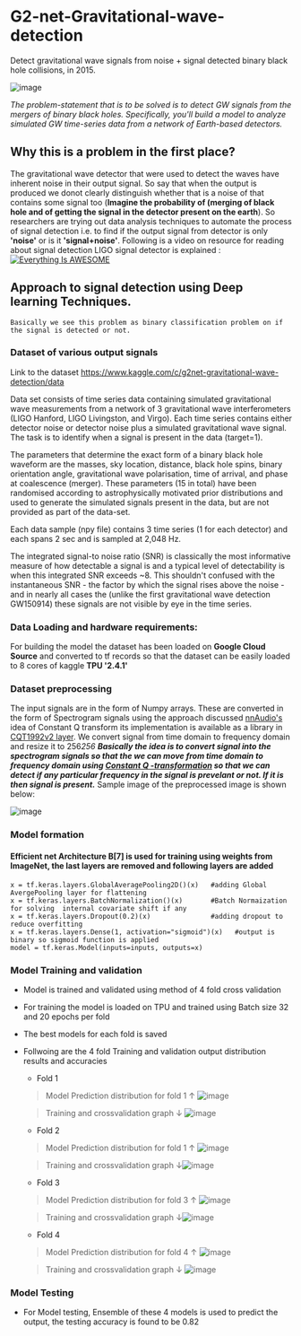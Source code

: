 # G2-net-Gravitational-wave-detection
Detect gravitational wave signals from noise + signal detected binary black hole collisions, in 2015.

![image](https://user-images.githubusercontent.com/45662797/132451995-bd1b05ae-53ef-4a8a-8555-c71d189897d2.png)

*The problem-statement that is to be solved is to detect GW signals from the mergers of binary black holes. Specifically, you'll build a model to analyze simulated GW time-series data from a network of Earth-based detectors.*

## Why this is a problem in the first place?
The gravitational wave detector that were used to detect the waves have inherent noise in their output signal. So say that when the output is produced we donot clearly distinguish whether that is a noise of that contains some signal too (**Imagine the probability of (merging of black hole and of getting the signal in the detector present on the earth**).
So researchers are trying out data analysis techniques to automate the process of signal detection i.e. to find if the output signal from detector is only **'noise'** or is it **'signal+noise'**.
Following is a video on resource for reading about signal detection LIGO signal detector is explained :
[![Everything Is AWESOME](https://user-images.githubusercontent.com/45662797/132456307-31920ee2-4662-495c-916f-930003ec4406.png)](https://www.youtube.com/watch?v=B4XzLDM3Py8 "LIGO")
  
## Approach to signal detection using Deep learning Techniques.
    Basically we see this problem as binary classification problem on if the signal is detected or not.
### Dataset of various output signals 
  Link to the dataset https://www.kaggle.com/c/g2net-gravitational-wave-detection/data
  
  Data set consists of time series data containing simulated gravitational wave measurements from a network of 3 gravitational wave interferometers (LIGO Hanford, LIGO Livingston, and Virgo). Each time series contains either detector noise or detector noise plus a simulated gravitational wave signal. The task is to identify when a signal is present in the data (target=1).

The parameters that determine the exact form of a binary black hole waveform are the masses, sky location, distance, black hole spins, binary orientation angle, gravitational wave polarisation, time of arrival, and phase at coalescence (merger). These parameters (15 in total) have been randomised according to astrophysically motivated prior distributions and used to generate the simulated signals present in the data, but are not provided as part of the data-set.

Each data sample (npy file) contains 3 time series (1 for each detector) and each spans 2 sec and is sampled at 2,048 Hz.

The integrated signal-to noise ratio (SNR) is classically the most informative measure of how detectable a signal is and a typical level of detectability is when this integrated SNR exceeds ~8. This shouldn't confused with the instantaneous SNR - the factor by which the signal rises above the noise - and in nearly all cases the (unlike the first gravitational wave detection GW150914) these signals are not visible by eye in the time series.

### Data Loading and hardware requirements:
For building the model the dataset has been loaded on **Google Cloud Source** and converted to tf records so that the dataset can be easily loaded to 8 cores of kaggle **TPU '2.4.1'**
### Dataset preprocessing
The input signals are in the form of Numpy arrays. These are converted in the form of Spectrogram signals using the approach discussed [nnAudio's](https://github.com/KinWaiCheuk/nnAudio) idea of Constant Q transform its implementation is available as a library in  [CQT1992v2 layer](https://kinwaicheuk.github.io/nnAudio/_autosummary/nnAudio.Spectrogram.CQT1992v2.html?highlight=cqt1992v2#nnAudio.Spectrogram.CQT1992v2).
We convert signal from time domain to frequency domain and resize it to 256*256
**Basically the idea is to convert signal into the spectrogram signals so that the we can move from time domain to frequency domain using [Constant Q -transformation](https://en.wikipedia.org/wiki/Constant-Q_transform) so that we can detect if any particular frequency in the signal is prevelant or not. If it is then signal is present.***
Sample image of the preprocessed image is shown below:

![image](https://user-images.githubusercontent.com/45662797/132473080-4dc989e1-10b5-4b79-b744-16ae8a95f441.png)

### Model formation 
#### Efficient net Architecture B[7] is used for training using weights from ImageNet, the last layers are removed and following layers are added
    
    x = tf.keras.layers.GlobalAveragePooling2D()(x)   #adding Global AvergePooling layer for flattening
    x = tf.keras.layers.BatchNormalization()(x)       #Batch Normaization for solving  internal covariate shift if any
    x = tf.keras.layers.Dropout(0.2)(x)               #adding dropout to reduce overfitting 
    x = tf.keras.layers.Dense(1, activation="sigmoid")(x)   #output is binary so sigmoid function is applied
    model = tf.keras.Model(inputs=inputs, outputs=x)
### Model Training and validation
   * Model is trained and validated using method of 4 fold cross validation
   * For training the model is loaded on TPU and trained using Batch size 32 and 20 epochs per fold
   * The best models for each fold is saved
   * Follwoing are the 4 fold Training and validation output distribution results and accuracies 
      * Fold 1
      > Model Prediction distribution for fold 1 ↑ ![image](https://user-images.githubusercontent.com/45662797/132477413-25706cca-b766-4fca-a9df-2bee79019229.png)
      
      > Training and crossvalidation graph ↓ ![image](https://user-images.githubusercontent.com/45662797/132477616-cf6e057a-e226-43e8-83e3-f5cac5fde1ee.png)
       * Fold 2
      > Model Prediction distribution for fold 1 ↑ ![image](https://user-images.githubusercontent.com/45662797/132478210-0e321e6a-575a-456f-997c-9a5089f201ee.png)
      
      > Training and crossvalidation graph ↓![image](https://user-images.githubusercontent.com/45662797/132478252-627ca2df-474b-46d2-9831-38b258f733a8.png)
      * Fold 3
      > Model Prediction distribution for fold 3 ↑ ![image](https://user-images.githubusercontent.com/45662797/132478359-2e11c7d7-225f-47cc-bfd1-de0bd3762d86.png)
      
      > Training and crossvalidation graph ↓![image](https://user-images.githubusercontent.com/45662797/132478390-b6e57b38-dd24-44d1-8c2f-97a009bb2c6e.png)
      * Fold 4
      > Model Prediction distribution for fold 4 ↑
       ![image](https://user-images.githubusercontent.com/45662797/132478531-8b903295-84ba-43ad-a178-6078ae89390a.png)
       
      >  Training and crossvalidation graph ↓
       ![image](https://user-images.githubusercontent.com/45662797/132478572-bcd0f610-fd53-4486-b6ed-5aa45020121c.png)
   
### Model Testing 
   * For Model testing, Ensemble of these 4 models is used to predict the output, the testing accuracy is found to be 0.82
